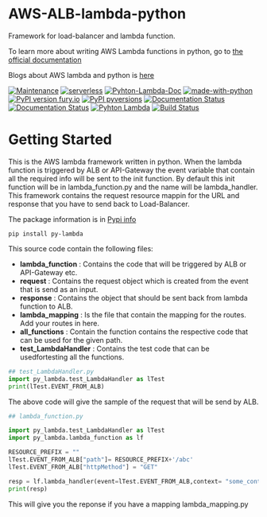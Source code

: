 # AWS-ALB-lambda-python

Framework for load-balancer and lambda function.

To learn more about writing AWS Lambda functions in python, go to [the official documentation](https://docs.aws.amazon.com/lambda/latest/dg/services-alb.html)

Blogs about AWS lambda and python is [here](https://aws.amazon.com/blogs/networking-and-content-delivery/lambda-functions-as-targets-for-application-load-balancers/)


[![Maintenance](https://img.shields.io/badge/Maintained%3F-yes-green.svg)](https://GitHub.com/Naereen/StrapDown.js/graphs/commit-activity)
[![serverless](http://public.serverless.com/badges/v3.svg)](4)
[![Pyhton-Lambda-Doc](https://img.shields.io/website-up-down-green-red/http/shields.io.svg)](1)
[![made-with-python](https://img.shields.io/badge/Made%20with-Python-1f425f.svg)](5)
[![PyPI version fury.io](https://badge.fury.io/py/ansicolortags.svg)](7)
[![PyPI pyversions](https://img.shields.io/pypi/pyversions/ansicolortags.svg)](2)
[![Documentation Status](https://readthedocs.org/projects/ansicolortags/badge/?version=latest)](2)
[![Documentation Status](https://readthedocs.org/projects/ansicolortags/badge/?version=latest)](3)
[![Pyhton Lambda](https://travis-ci.org/joemccann/dillinger.svg?branch=master)](https://docs.aws.amazon.com/lambda/latest/dg/services-alb.html)
[![Build Status](https://travis-ci.org/joemccann/dillinger.svg?branch=master)](https://travis-ci.org/joemccann/dillinger)

[1]: https://docs.aws.amazon.com/lambda/latest/dg/services-alb.html
[2]: https://aws.amazon.com/blogs/networking-and-content-delivery/lambda-functions-as-targets-for-application-load-balancers/
[3]: https://github.com/aws-samples/serverless-sinatra-sample
[4]: https://docs.aws.amazon.com/lambda/latest/dg/services-alb.html
[5]: https://www.python.org/
[6]: https://pypi.python.org/
[7]: https://pypi.python.org/pypi/ajayau404/
[8]: https://pypi.python.org/pypi/ansicolortags/

# Getting Started

This is the AWS lambda framework written in python. When the lambda function is triggered by ALB or API-Gateway the event variable that contain all the required info will be sent to the init function. By default this init function will be in lambda_function.py and the name will be lambda_handler. This framework contains the request resource mappin for the URL and response that you have to send back to Load-Balancer.

The package information is in [Pypi info](https://pypi.org/project/py-lambda/)

```
pip install py-lambda
```

This source code contain the following files:
* **lambda_function** : Contains the code that will be triggered by ALB or API-Gateway etc.
* **request** : Contains the request object which is created from the event that is send as an input.
* **response** : Contains the object that should be sent back from lambda function to ALB.
* **lambda_mapping** : Is the file that contain the mapping for the routes. Add your routes in here.
* **all_functions** : Contain the function contains the respective code that can be used for the given path.
* **test_LambdaHandler** : Contains the test code that can be usedfortesting all the functions.

``` Python
## test_LambdaHandler.py
import py_lambda.test_LambdaHandler as lTest
print(lTest.EVENT_FROM_ALB)
```

The above code will give the sample of the request that will be send by ALB.

```python
## lambda_function.py

import py_lambda.test_LambdaHandler as lTest
import py_lambda.lambda_function as lf

RESOURCE_PREFIX = ""
lTest.EVENT_FROM_ALB["path"]= RESOURCE_PREFIX+'/abc'
lTest.EVENT_FROM_ALB["httpMethod"] = "GET"

resp = lf.lambda_handler(event=lTest.EVENT_FROM_ALB,context= "some_context")
print(resp)
```

This will give you the reponse if you have a mapping lambda_mapping.py
